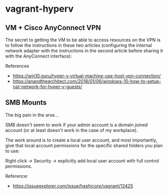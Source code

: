 # vagrant-hyperv

## VM + Cisco AnyConnect VPN

The secret to getting the VM to be able to access resources on the VPN is to follow the instructions in these two articles (configuring the internal network adapter with the instructions in the second article before sharing it with the AnyConnect interface):

References

- https://win10.guru/hyper-v-virtual-machine-use-host-vpn-connection/
- https://anandthearchitect.com/2018/01/06/windows-10-how-to-setup-nat-network-for-hyper-v-guests/

## SMB Mounts

The big pain in the arse...

SMB doesn't seem to work if your admin account is a domain joined account (or at least doesn't work in the case of my workplace).

The work around is to create a local user account, and most importantly, give that local account permissions for the specific shared folders you plan to use:

Right click -> Security -> explicitly add local user account with full control permissions.

Reference:

- https://issueexplorer.com/issue/hashicorp/vagrant/12425

